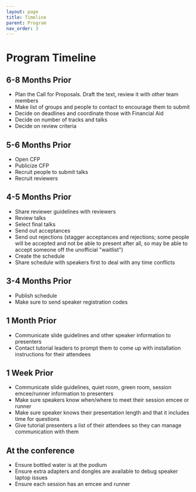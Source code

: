 ```yaml
---
layout: page
title: Timeline
parent: Program
nav_order: 3
---
```


# Program Timeline

## 6-8 Months Prior

- Plan the Call for Proposals. Draft the text, review it with other team members
- Make list of groups and people to contact to encourage them to submit
- Decide on deadlines and coordinate those with Financial Aid
- Decide on number of tracks and talks
- Decide on review criteria

## 5-6 Months Prior

- Open CFP
- Publicize CFP
- Recruit people to submit talks
- Recruit reviewers

## 4-5 Months Prior

- Share reviewer guidelines with reviewers
- Review talks
- Select final talks
- Send out acceptances
- Send out rejections (stagger acceptances and rejections; some people will be accepted and not be able to present after all, so may be able to accept someone off the unofficial "waitlist")
- Create the schedule
- Share schedule with speakers first to deal with any time conflicts

## 3-4 Months Prior

- Publish schedule
- Make sure to send speaker registration codes

## 1 Month Prior

- Communicate slide guidelines and other speaker information to presenters
- Contact tutorial leaders to prompt them to come up with installation instructions for their attendees

## 1 Week Prior

- Communicate slide guidelines, quiet room, green room, session emcee/runner information to presenters
- Make sure speakers know when/where to meet their session emcee or runner
- Make sure speaker knows their presentation length and that it includes time for questions
- Give tutorial presenters a list of their attendees so they can manage communication with them

## At the conference

- Ensure bottled water is at the podium
- Ensure extra adapters and dongles are available to debug speaker laptop issues
- Ensure each session has an emcee and runner
